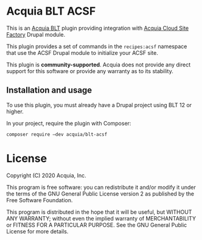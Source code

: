 Acquia BLT ACSF
====

This is an [Acquia BLT](https://github.com/acquia/blt) plugin providing integration with [Acquia Cloud Site Factory](https://drupal.org/project/acsf) Drupal module.

This plugin provides a set of commands in the `recipes:acsf` namespace that use the ACSF Drupal module to initialize your ACSF site.

This plugin is **community-supported**. Acquia does not provide any direct support for this software or provide any warranty as to its stability.

## Installation and usage

To use this plugin, you must already have a Drupal project using BLT 12 or higher.

In your project, require the plugin with Composer:

`composer require –dev acquia/blt-acsf`

# License

Copyright (C) 2020 Acquia, Inc.

This program is free software: you can redistribute it and/or modify it under the terms of the GNU General Public License version 2 as published by the Free Software Foundation.

This program is distributed in the hope that it will be useful, but WITHOUT ANY WARRANTY; without even the implied warranty of MERCHANTABILITY or FITNESS FOR A PARTICULAR PURPOSE.  See the GNU General Public License for more details.
